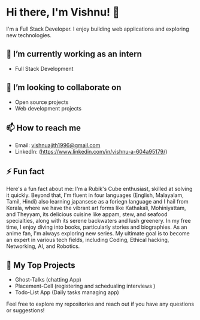 # Hi there, I'm Vishnu! 👋

I'm a Full Stack Developer. I enjoy building web applications and exploring new technologies.


## 🌱 I’m currently working as an intern

- Full Stack Development

## 👯 I’m looking to collaborate on

- Open source projects
- Web development projects

## 📫 How to reach me

- Email: vishnuajith1996@gmail.com
- LinkedIn: (https://www.linkedin.com/in/vishnu-a-604a95179/)

## ⚡ Fun fact

Here's a fun fact about me: I'm a Rubik's Cube enthusiast, skilled at solving it quickly. 
Beyond that, I'm fluent in four languages (English, Malayalam, Tamil, Hindi) also learning japansese 
as a foriegn language and I hail from Kerala, where we have the vibrant art forms like Kathakali, Mohiniyattam,
and Theyyam, its delicious cuisine like appam, stew, and seafood specialties, along with its serene backwaters and lush greenery. 
In my free time, I enjoy diving into books, particularly stories and biographies. 
As an anime fan, I'm always exploring new series. 
My ultimate goal is to become an expert in various tech fields, 
including Coding, Ethical hacking, Networking, AI, and Robotics.


## 🚀 My Top Projects

- Ghost-Talks (chatting App)
- Placement-Cell (registering and schedualing interviews )
- Todo-List App (Daily tasks managing app)

Feel free to explore my repositories and reach out if you have any questions or suggestions!

